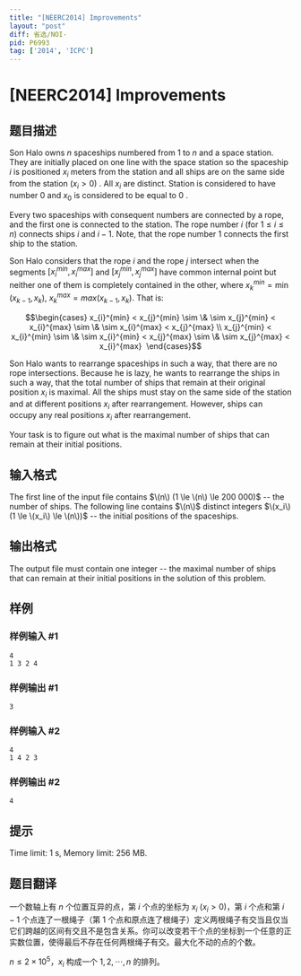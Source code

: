```yaml
---
title: "[NEERC2014] Improvements"
layout: "post"
diff: 省选/NOI-
pid: P6993
tag: ['2014', 'ICPC']
---
```

# [NEERC2014] Improvements
## 题目描述



Son Halo owns $n$ spaceships numbered from $1$ to $n$ and a space station. They are initially placed on one line with the space station so the spaceship $i$ is positioned $x_i$ meters from the station and all ships are on the same side from the station $(x_i > 0)$ . All $x_i$ are distinct. Station is considered to have number $0$ and $x_0$ is considered to be equal to $0$ .

Every two spaceships with consequent numbers are connected by a rope, and the first one is connected to the station. The rope number $i$ (for $1 \le i \le n)$ connects ships $i$ and $i-1.$ Note, that the rope number $1$ connects the first ship to the station.

Son Halo considers that the rope $i$ and the rope $j$ intersect when the segments $[x_{i}^{min}, x_{i}^{max}]$ and $[x_{j}^{min}, x_{j}^{max}]$ have common internal point but neither one of them is completely contained in the other, where $x_{k}^{min} = \min(x_{k−1}, x_k)$, $x_{k}^{max} = max(x_{k−1}, x_k).$ That is:

$$\begin{cases} x_{i}^{min} < x_{j}^{min} \sim \& \sim x_{j}^{min} < x_{i}^{max} \sim \& \sim x_{i}^{max} < x_{j}^{max} \\ x_{j}^{min} < x_{i}^{min} \sim \& \sim x_{i}^{min} < x_{j}^{max} \sim \& \sim x_{j}^{max} < x_{i}^{max}  \end{cases}$$

Son Halo wants to rearrange spaceships in such a way, that there are no rope intersections. Because he is lazy, he wants to rearrange the ships in such a way, that the total number of ships that remain at their original position $x_i$ is maximal. All the ships must stay on the same side of the station and at different positions $x_i$ after rearrangement. However, ships can occupy any real positions $x_i$ after rearrangement.

Your task is to figure out what is the maximal number of ships that can remain at their initial positions.


## 输入格式



The first line of the input file contains $\(n\) (1 \le \(n\) \le 200 000)$ -- the number of ships. The following line contains $\(n\)$ distinct integers $\(x_i\) (1 \le \(x_i\) \le \(n\))$ -- the initial positions of the spaceships.


## 输出格式



The output file must contain one integer -- the maximal number of ships that can remain at their initial positions in the solution of this problem.


## 样例

### 样例输入 #1
```
4
1 3 2 4

```
### 样例输出 #1
```
3

```
### 样例输入 #2
```
4
1 4 2 3

```
### 样例输出 #2
```
4

```
## 提示

Time limit: 1 s, Memory limit: 256 MB. 


## 题目翻译

一个数轴上有 $n$ 个位置互异的点，第 $i$ 个点的坐标为 $x_i\ (x_i \gt 0)$，第 $i$ 个点和第 $i - 1$ 个点连了一根绳子（第 $1$ 个点和原点连了根绳子）定义两根绳子有交当且仅当它们跨越的区间有交且不是包含关系。你可以改变若干个点的坐标到一个任意的正实数位置，使得最后不存在任何两根绳子有交。最大化不动的点的个数。

$n\le 2\times 10^5$，$x_i$ 构成一个 $1,2,\cdots,n$ 的排列。
